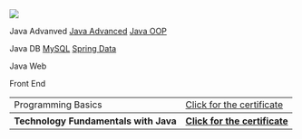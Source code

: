 <img src="https://softuni.bg/content/images/svg-logos/software-university-logo.svg">

<table>
  <tr>
    <td>Programming Basics</td>
    <td><a href="https://softuni.bg/certificates/details/61920/c61c3ccc" target="_blank">Click for the certificate</a></td>
  </tr>
  <tr>
    <th>Technology Fundamentals with Java</th>
    <th>
      <a href="https://softuni.bg/certificates/details/65615/b8f50808" target="_blank">Click for the certificate</a>
    </th>
   </tr>
  
Java Advanved
<a href="https://softuni.bg/certificates/details/67986/38bb9c72">Java Advanced</a>
<a href="https://softuni.bg/certificates/details/69455/fd5e2196">Java OOP</a>

Java DB
<a href="https://softuni.bg/certificates/details/78885/9d8b4768">MySQL</a>
<a href="https://softuni.bg/certificates/details/79018/75381bf1">Spring Data</a>

Java Web

Front End
</table>
